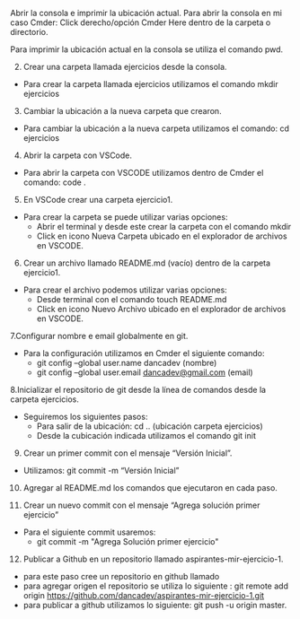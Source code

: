 Abrir la consola e imprimir la ubicación actual.
Para abrir la consola en mi caso Cmder: Click derecho/opción Cmder Here dentro de la carpeta o directorio. 

Para imprimir la ubicación actual en la consola se utiliza el comando pwd.

2. Crear una carpeta llamada ejercicios desde la consola.
	
-   Para crear la carpeta llamada ejercicios utilizamos el comando mkdir ejercicios

3. Cambiar la ubicación a la nueva carpeta que crearon.
	
-   Para cambiar la ubicación a la nueva carpeta utilizamos el comando: cd ejercicios

4. Abrir la carpeta con VSCode.

-   Para abrir la carpeta con VSCODE utilizamos dentro de Cmder el comando: code .

5. En VSCode crear una carpeta ejercicio1.

-   Para crear la carpeta se puede utilizar varias opciones:
    -   Abrir el terminal y desde este crear la carpeta con el comando mkdir
    -   Click en icono Nueva Carpeta ubicado en el explorador de archivos en VSCODE.

6. Crear un archivo llamado README.md (vacío) dentro de la carpeta ejercicio1.

-   Para crear el archivo podemos utilizar varias opciones:
    -   Desde terminal con el comando touch README.md
    -   Click en icono Nuevo Archivo ubicado en el explorador de archivos en VSCODE.

7.Configurar nombre e email globalmente en git.

-   Para la configuración utilizamos en Cmder el siguiente comando: 
    -   git config –global user.name dancadev (nombre)
    -   git config –global user.email dancadev@gmail.com (email)

8.Inicializar el repositorio de git desde la línea de comandos desde la carpeta ejercicios.

-   Seguiremos los siguientes pasos:
    -   Para salir de la ubicación: cd .. (ubicación carpeta ejercicios)
    -   Desde la cubicación indicada utilizamos el comando git init

9. Crear un primer commit con el mensaje “Versión Inicial”.

-   Utilizamos: git commit -m “Versión Inicial”

10. Agregar al README.md los comandos que ejecutaron en cada paso.

11. Crear un nuevo commit con el mensaje “Agrega solución primer ejercicio”

-   Para el siguiente commit usaremos:
    -   git commit -m "Agrega Solución primer ejercicio"

12. Publicar a Github en un repositorio llamado aspirantes-mir-ejercicio-1.

-   para este paso cree un repositorio en github llamado 
-   para agregar origen el repositorio se utiliza lo siguiente : git remote add origin https://github.com/dancadev/aspirantes-mir-ejercicio-1.git
-   para publicar a github utilizamos lo siguiente: git push -u origin master.